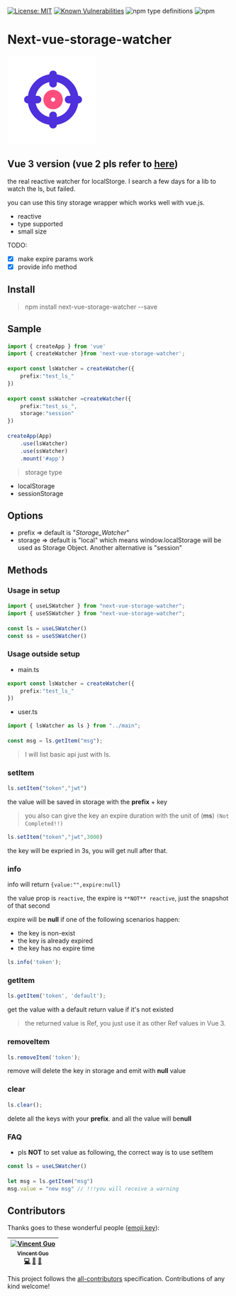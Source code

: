 [![License: MIT](https://img.shields.io/badge/License-MIT-yellow.svg)](https://opensource.org/licenses/MIT)
[![Known Vulnerabilities](https://snyk.io/test/github/dreambo8563/next-vue-storage-watcher/badge.svg?targetFile=package.json)](https://snyk.io/test/github/dreambo8563/next-vue-storage-watcher?targetFile=package.json)
![npm type definitions](https://img.shields.io/npm/types/next-vue-storage-watcher.svg?style=flat)
![npm](https://img.shields.io/npm/dt/next-vue-storage-watcher.svg?style=flat)

# Next-vue-storage-watcher

![](https://raw.githubusercontent.com/dreambo8563/static-assets/master/watcher1.png)

## Vue 3 version (vue 2 pls refer to [here](https://github.com/dreambo8563/vue-storage-watcher))
the real reactive watcher for localStorge.
I search a few days for a lib to watch the ls, but failed.

you can use this tiny storage wrapper which works well with vue.js.

- reactive
- type supported
- small size

TODO:

- [x] make expire params work
- [x] provide info method

## Install

> npm install next-vue-storage-watcher --save


## Sample

```ts
import { createApp } from 'vue'
import { createWatcher }from 'next-vue-storage-watcher';

export const lsWatcher = createWatcher({
    prefix:"test_ls_"
})

export const ssWatcher =createWatcher({
    prefix:"test_ss_",
    storage:"session"
})

createApp(App)
    .use(lsWatcher)
    .use(ssWatcher)
    .mount('#app')
```

> storage type

- localStorage
- sessionStorage

## Options

- prefix => default is "_Storage_Watcher_"
- storage => default is "local" which means window.localStorage will be used as Storage Object. Another alternative is "session"

## Methods

### Usage in setup 
```ts
import { useLSWatcher } from "next-vue-storage-watcher";
import { useSSWatcher } from "next-vue-storage-watcher";

const ls = useLSWatcher()
const ss = useSSWatcher()
```

### Usage outside setup

- main.ts
```ts
export const lsWatcher = createWatcher({
    prefix:"test_ls_"
})
```

- user.ts
```ts
import { lsWatcher as ls } from "../main";

const msg = ls.getItem("msg");
```

> I will list basic api just with ls.

### setItem

```ts
ls.setItem("token","jwt")
```

the value will be saved in storage with the **prefix** + key

> you also can give the key an expire duration with the unit of (**ms**) `(Not Completed!!)`

```ts 
ls.setItem("token","jwt",3000)
```

the key will be expried in 3s, you will get null after that.

### info

info will return `{value:"",expire:null} `

the value prop is `reactive`, the expire is `**NOT** reactive`, just the snapshot of that second

expire will be **null** if one of the following scenarios happen:

- the key is non-exist
- the key is already expired
- the key has no expire time

```ts
ls.info('token');
```

### getItem


```ts
ls.getItem('token', 'default');
```

get the value with a default return value if it's not existed

> the returned value is Ref<any>, you just use it as other Ref values in Vue 3.


### removeItem

```ts
ls.removeItem('token');
```

remove will delete the key in storage and emit with **null** value

### clear

```ts
ls.clear();
```

delete all the keys with your **prefix**. and all the value will be**null** 


### FAQ

- pls **NOT** to set value as following, the correct way is to use setItem
```ts
const ls = useLSWatcher()

let msg = ls.getItem("msg")
msg.value = "new msg" // !!!you will receive a warning
```


## Contributors

Thanks goes to these wonderful people ([emoji key](https://github.com/all-contributors/all-contributors#emoji-key)):

<!-- ALL-CONTRIBUTORS-LIST:START - Do not remove or modify this section -->
<!-- prettier-ignore -->
| [<img src="https://avatars2.githubusercontent.com/u/6948318?v=4" width="100px;" alt="Vincent Guo"/><br /><sub><b>Vincent Guo</b></sub>](https://dreambo8563.github.io/)<br />[💻](https://github.com/dreambo8563/next-vue-storage-watcher/commits?author=dreambo8563 "Code") [📖](https://github.com/dreambo8563/next-vue-storage-watcher/commits?author=dreambo8563 "Documentation") [🐛](https://github.com/dreambo8563/next-vue-storage-watcher/issues?q=author%3Adreambo8563 "Bug reports") |
| :---: |
<!-- ALL-CONTRIBUTORS-LIST:END -->

This project follows the [all-contributors](https://github.com/all-contributors/all-contributors) specification. Contributions of any kind welcome!
